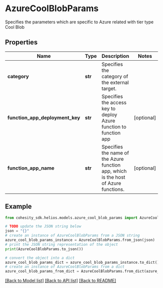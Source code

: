 # AzureCoolBlobParams

Specifies the parameters which are specific to Azure related with tier type Cool Blob

## Properties

Name | Type | Description | Notes
------------ | ------------- | ------------- | -------------
**category** | **str** | Specifies the category of the external target. | 
**function_app_deployment_key** | **str** | Specifies the access key to deploy Azure function to function app | [optional] 
**function_app_name** | **str** | Specifies the name of the Azure function app, which is the host of Azure functions. | [optional] 

## Example

```python
from cohesity_sdk.helios.models.azure_cool_blob_params import AzureCoolBlobParams

# TODO update the JSON string below
json = "{}"
# create an instance of AzureCoolBlobParams from a JSON string
azure_cool_blob_params_instance = AzureCoolBlobParams.from_json(json)
# print the JSON string representation of the object
print(AzureCoolBlobParams.to_json())

# convert the object into a dict
azure_cool_blob_params_dict = azure_cool_blob_params_instance.to_dict()
# create an instance of AzureCoolBlobParams from a dict
azure_cool_blob_params_from_dict = AzureCoolBlobParams.from_dict(azure_cool_blob_params_dict)
```
[[Back to Model list]](../README.md#documentation-for-models) [[Back to API list]](../README.md#documentation-for-api-endpoints) [[Back to README]](../README.md)


